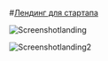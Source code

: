 #[Лендинг для стартапа](https://main--buddylanguage-bot.netlify.app/)

![Screenshotlanding](https://github.com/STALKSA/BuddyLanding/assets/109988277/0ed67b38-7d45-4430-9351-370c1f67e63f)


![Screenshotlanding2](https://github.com/STALKSA/BuddyLanding/assets/109988277/f6bab9d4-f2b4-4ab3-b499-728a9a8278ba)
